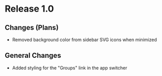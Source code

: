 # Release 1.0

## Changes (Plans)
-  Removed background color from sidebar SVG icons when minimized 

## General Changes
-  Added styling for the "Groups" link in the app switcher
